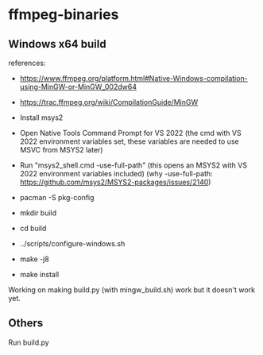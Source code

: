 # ffmpeg-binaries

## Windows x64 build

references:
- https://www.ffmpeg.org/platform.html#Native-Windows-compilation-using-MinGW-or-MinGW_002dw64
- https://trac.ffmpeg.org/wiki/CompilationGuide/MinGW

- Install msys2
- Open Native Tools Command Prompt for VS 2022 (the cmd with VS 2022 environment variables set, these variables are needed to use MSVC from MSYS2 later)
- Run "msys2_shell.cmd -use-full-path" (this opens an MSYS2 with VS 2022 environment variables included)
(why -use-full-path: https://github.com/msys2/MSYS2-packages/issues/2140)

- pacman -S pkg-config

- mkdir build
- cd build
- ../scripts/configure-windows.sh
- make -j8
- make install

Working on making build.py (with mingw_build.sh) work but it doesn't work yet.

## Others

Run build.py
